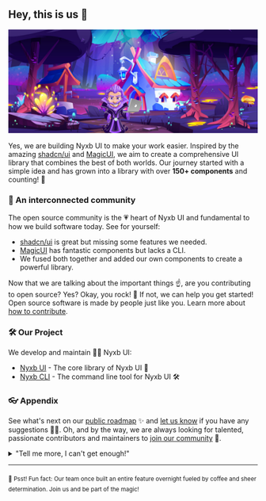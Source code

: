 ## Hey, this is us 👋

![The illustration shows a magical scene with a wizard holding a laptop in a colorful, whimsical forest with glowing plants and mushrooms. In the background, there are fairy-tale houses.](https://raw.githubusercontent.com/nyxb/nyxb/main/images/nyxb.jpg)

Yes, we are building Nyxb UI to make your work easier. Inspired by the amazing [shadcn/ui](https://github.com/shadcn/ui) and [MagicUI](https://github.com/magicuidesign/magicui), we aim to create a comprehensive UI library that combines the best of both worlds. Our journey started with a simple idea and has grown into a library with over **150+ components** and counting! 🌟

### 🍿 An interconnected community

The open source community is the 💗 heart of Nyxb UI and fundamental to how we build software today. See for yourself:

- [shadcn/ui](https://github.com/shadcn/ui) is great but missing some features we needed.
- [MagicUI](https://github.com/magicuidesign/magicui) has fantastic components but lacks a CLI.
- We fused both together and added our own components to create a powerful library.

Now that we are talking about the important things ☝️, are you contributing to open source? Yes? Okay, you rock! 🎸 If not, we can help you get started! Open source software is made by people just like you. Learn more about [how to contribute](https://github.com/nyxb-ui/ui/blob/main/CONTRIBUTING.md).

### 🛠️ Our Project

We develop and maintain 🧙‍♂️ Nyxb UI:

- [Nyxb UI](https://github.com/nyxb-ui/ui) - The core library of Nyxb UI 💜
- [Nyxb CLI](https://github.com/nyxb-ui/ui/blob/main/packages/cli/README.md) - The command line tool for Nyxb UI 🛠️

### 👓 Appendix

See what's next on our [public roadmap](#) ✨ and [let us know](#) if you have any suggestions 🙇‍♂️. Oh, and by the way, we are always looking for talented, passionate contributors and maintainers to [join our community](#) 🙌.

<details> 
	<summary>"Tell me more, I can't get enough!"</summary>
	<br>
	<ul>
	<li>Nyxb UI is built using powerful 🔨 open source technologies like <a href="https://github.com/reactjs">React</a>, <a href="https://github.com/microsoft/TypeScript">TypeScript</a>, <a href="https://github.com/tailwindlabs/tailwindcss">Tailwind CSS</a>, and <a href="https://github.com/framer/motion">Framer Motion</a> among others.</li>
				<li>The three main benefits of using Nyxb UI are:
			<ul>
				<li>Extensive collection of over 150+ components</li>
				<li>Seamless integration with modern technologies like React, TypeScript, and Tailwind CSS</li>
				<li>Active and supportive open-source community</li>
			</ul>
		</li>
		<li>By the way, our <a href="https://nyxbui.design/docs">documentation</a> 🤓 is also open sourced</li>
	</ul>
</details>

---

<sub>🤫 Psst! Fun fact: Our team once built an entire feature overnight fueled by coffee and sheer determination. Join us and be part of the magic!</sub>

<!--
Made with 🖤
🙇‍♂️🎤⬇️
-->
